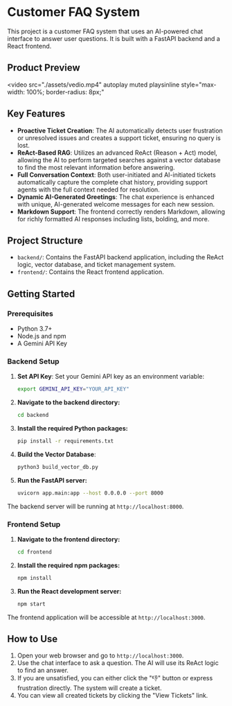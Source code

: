 # Customer FAQ System

This project is a customer FAQ system that uses an AI-powered chat interface to answer user questions. It is built with a FastAPI backend and a React frontend.

## Product Preview

<video
  src="./assets/vedio.mp4"
  autoplay
  muted
  playsinline
  style="max-width: 100%; border-radius: 8px;"
></video>

## Key Features

- **Proactive Ticket Creation**: The AI automatically detects user frustration or unresolved issues and creates a support ticket, ensuring no query is lost.
- **ReAct-Based RAG**: Utilizes an advanced ReAct (Reason + Act) model, allowing the AI to perform targeted searches against a vector database to find the most relevant information before answering.
- **Full Conversation Context**: Both user-initiated and AI-initiated tickets automatically capture the complete chat history, providing support agents with the full context needed for resolution.
- **Dynamic AI-Generated Greetings**: The chat experience is enhanced with unique, AI-generated welcome messages for each new session.
- **Markdown Support**: The frontend correctly renders Markdown, allowing for richly formatted AI responses including lists, bolding, and more.

## Project Structure

- `backend/`: Contains the FastAPI backend application, including the ReAct logic, vector database, and ticket management system.
- `frontend/`: Contains the React frontend application.

## Getting Started

### Prerequisites

- Python 3.7+
- Node.js and npm
- A Gemini API Key

### Backend Setup

1.  **Set API Key**: Set your Gemini API key as an environment variable:
    ```bash
    export GEMINI_API_KEY="YOUR_API_KEY"
    ```

2.  **Navigate to the backend directory:**
    ```bash
    cd backend
    ```

3.  **Install the required Python packages:**
    ```bash
    pip install -r requirements.txt
    ```
    
4.  **Build the Vector Database**:
    ```bash
    python3 build_vector_db.py
    ```

5.  **Run the FastAPI server:**
    ```bash
    uvicorn app.main:app --host 0.0.0.0 --port 8000
    ```

The backend server will be running at `http://localhost:8000`.

### Frontend Setup

1.  **Navigate to the frontend directory:**
    ```bash
    cd frontend
    ```

2.  **Install the required npm packages:**
    ```bash
    npm install
    ```

3.  **Run the React development server:**
    ```bash
    npm start
    ```

The frontend application will be accessible at `http://localhost:3000`.

## How to Use

1.  Open your web browser and go to `http://localhost:3000`.
2.  Use the chat interface to ask a question. The AI will use its ReAct logic to find an answer.
3.  If you are unsatisfied, you can either click the "👎" button or express frustration directly. The system will create a ticket.
4.  You can view all created tickets by clicking the "View Tickets" link.
